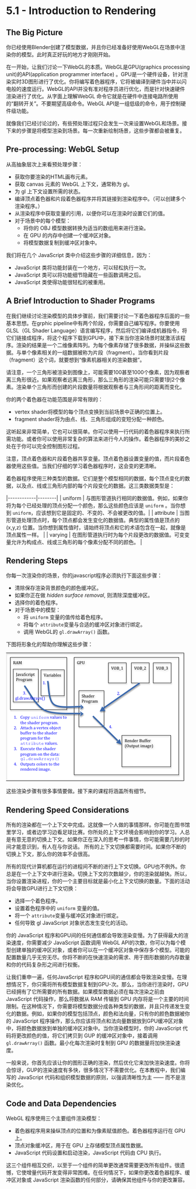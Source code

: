 # 5.1 - Introduction to Rendering

## The Big Picture

你已经使用Blender创建了模型数据，并且你已经准备好使用WebGL在场景中渲染你的模型。此时真正好玩的地方才刚刚开始。

在一开始，让我们讨论一下WebGL的本质。WebGL是GPU(graphics processing unit)的API(application programmer interface) 。GPU是一个硬件设备，针对渲染实时3D图形进行了优化。你将编写着色器程序，它将被编译到硬件当中并以闪电般的速度运行。WebGL的API并没有准对程序员进行优化，而是针对快速硬件渲染进行了优化。从字面上理解WebGL 命令它就是在硬件中连接电路所使用的“翻转开关”。不要期望高级命令。WebGL API是一组低级的命令，用于控制硬件级功能。

就像我们已经讨论过的，有些预处理过程只会发生一次来设置WebGL和场景。接下来的步骤是将模型渲染到场景。每一次重新绘制场景，这些步骤都会被重复。

## Pre-processing: WebGL Setup

从高抽象层次上来看预处理步骤：
* 获取你要渲染的HTML画布元素。
* 获取 canvas 元素的 WebGL 上下文，通常称为 gl。
* 为 gl 上下文设置所需的状态。
* 编译顶点着色器和片段着色器程序并将其链接到渲染程序中。（可以创建多个渲染程序。）
* 从渲染程序中获取变量的引用，以便你可以在渲染时设置它们的值。
* 对于场景中的每个模型：
  * 将你的 OBJ 模型数据转换为适当的数组用来进行渲染。
  * 在 GPU 的内存中创建一个缓冲区对象。
  * 将模型数据复制到缓冲区对象中。

我们将在几个 JavaScript 类中介绍这些步骤的详细信息，因为：
* JavaScript 类将功能封装在一个地方，可以轻松执行一次。
* JavaScript 类可以将功能细节隐藏在一些函数调用之后。
* JavaScript 类使得功能很轻松的被重用。

## A Brief Introduction to Shader Programs
在我们继续讨论渲染模型的具体步骤前，我们需要讨论一下着色器程序后面的一些基本思想。在grphic pipeline中有两个阶段，你需要自己编写程序。你要使用GLSL（GL Shader Language）语言编写程序，然后将它们编译成机器指令，将它们链接成程序，将这个程序下载到GPU中，接下来当你渲染场景时就激活该程序。渲染的结果是一个二维像素阵列。为每个像素存储了很多数据，并操纵这些数据。与单个像素相关的一组数据被称为片段（fragment）。当你看到片段（fragment）这个词，就要想到“像素机器相关的渲染数据”。

请注意，一个三角形被渲染到图像上，可能需要100甚至1000个像素，因为观察者离三角形很近。如果观察者远离三角形，那么三角形的渲染可能只需要1到2个像素。渲染单个三角形而创建的片段数量将根据观察者与三角形间的距离而变化。

你的两个着色器在功能范围是非常有限的：
* vertex shader将模型的每个顶点变换到当前场景中正确的位置上。
* fragment shader将为由点、线、三角形组成的变短分配一种颜色。

这听起来非常简单，它也可以很简单。你可以使用一行代码的着色器程序来执行所需功能。或者你可以使用非常复杂的算法来进行今人的操作。着色器程序的美妙之处在于你可以完全控制图形过程。

注意，顶点着色器和片段着色器共享变量。顶点着色器设置变量的值，而片段着色器使用这些值。当我们仔细的学习着色器程序时，这会变的更清晰。

着色器程序使用三种类型的数据。它们是整个模型相同的数据，每个顶点变化的数据，以及点、线或三角形内部的每个片段变化的数据。这三类数据类型是：


|------------|--------|
| uniform   | 与图形管道执行相同的数据值。例如，如果你将为每个已经处理的顶点分配一个颜色，那么这些颜色应该是 `uniform` 。当你想到 `uniform`，应该想到它是固定的、不变的、不会被更改的值。|
| attribute | 当图形管道处理顶点时，每个顶点都会发生变化的数据值。典型的属性值是顶点的 (x,y,z) 位置。当你想到属性值时，请始终将顶点和它的术语包含在一起，就像是顶点属性一样。 |
| varying   | 在图形管道执行时为每个片段更改的数据值。可变变量允许为构成点、线或三角形的每个像素分配不同的颜色。 |


## Rendering Steps

你每一次渲染你的场景，你的javascript程序必须执行下面这些步骤：
* 清除保存渲染背景颜色的颜色缓冲区。
* 如果你正在做 *hidden surface removal*, 则清除深度缓冲区。
* 选择你的着色程序。
* 对于场景中的模型：
  * 将 `uniform` 变量的值传给着色程序。
  * 将每个 `attribute`变量与合适的缓冲区对象进行绑定。
  * 调用 WebGL的 `gl.drawArray()` 函数。

下图将形象化的帮助你理解这些步骤：

![rendering_steps](./pic/rendering_steps.png)

这些渲染步骤有很多事情要做。接下来的课程将涵盖所有细节。

## Rendering Speed Considerations

所有的渲染都在一个上下文中完成。这就像一个人做的事情那样。你可能在图书馆里学习，或者边学习边看足球比赛。你所处的上下文环境会影响到你的学习。人总是有意无意的切换上下文。如果你正在深入的思考一件事情，你可能需要几秒的时间才能意识到，有人在与你说话。
所有的上下文切换都需要时间。如果你不断的切换上下文，那么你的效率不会很高。

所有的现代计算机都在运行的进程间不断的进行上下文切换。GPU也不例外。你总是在一个上下文中进行渲染。切换上下文的次数越少，你的渲染就越快。所以，当你设置渲染进程，你的一个主要目标就是最小化上下文切换的数量。下面的活动将会导致GPU进行上下文切换：
* 选择一个着色程序。
* 设置着色程序中的 `uniform` 变量的值。
* 将一个 `attribute`变量与缓冲区对象进行绑定。
* 任何导致 gl JavaScript 对象状态发生变化的活动。

你的 JavaScript 程序和GPU间的任何通信都会导致渲染变慢。为了获得最大的渲染速度，你需要减少 JavaScript 函数调用 WebGL API的次数，你可以为每个模型创建单独的缓冲区对象，或者你可以在一个缓冲区对象中保存多个模型。可能的配置数量几乎无穷无尽。你将不断的在快速渲染的需求、用于图形数据的内存数量和你的代码复杂形之间进行权衡。

让我们重申一遍，任何JavaScript 程序和GPU间的通信都会导致渲染变慢。在理想情况下，你只需将所有模型数据复制到GPU-次。那么，当你进行渲染时，GPU已经拥有了它所需要的所有数据。如果模型数据必须在每次渲染之前由 JavaScript 代码操作，那么将数据从 RAM 传输到 GPU 内存将是一个主要的时间限制。在这种情况下，你需要将模型数据分成各种类型的数据，并且只传递发生变化的数据。例如，如果你的模型包括顶点，颜色和法向量，只有你的颜色数据被你的 JavaScript 程序操作，那么你应该将顶点和法向量数据放到GPU缓冲区对象中，将颜色数据放到单独的缓冲区对象中。当你渲染模型时，你的 JavaScript 代码将更改颜色的值，将它们拷贝到 GUP 的缓冲区对象中，接着调用 `gl.drawArray()` 函数。最小化每次渲染时复制到 GPU 的数据量将加快渲染速度。

一般来说，你首先应该让你的图形正确的渲染，然后优化它来加快渲染速度。你将会惊讶，GUP的渲染速度有多快，很多情况下不需要优化。在本教程中，我们编写的 JavaScript 代码和组织模型数据的原则，以强调清晰性为主 —— 而不是渲染优化。

## Code and Data Dependencies

WebGL 程序使用三个主要组件渲染模型：
* 着色器程序用来操纵顶点的位置和为像素赋值颜色。着色器程序运行在 GPU 上。
* 顶点对象缓冲区，用于在 GPU 上存储模型顶点属性数据。
* JavaScript 代码设置和启动渲染，JavaScript 代码由 CPU 执行。

这三个组件相互交织，以至于一个组件的简单更改通常需要更改所有组件。很遗憾，它使增量代码开发变得非常困难。在任何情况下，如果你更改着色器程序、缓冲区对象或 JavaScript 渲染函数的任何部分，请确保其他组件与你的更改兼容。